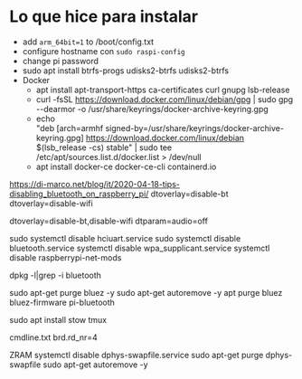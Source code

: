 # Lo que hice para instalar

* add `arm_64bit=1` to /boot/config.txt
* configure hostname con `sudo raspi-config`
* change pi password
* sudo apt install btrfs-progs udisks2-btrfs udisks2-btrfs
* Docker
  - apt install apt-transport-https ca-certificates curl gnupg lsb-release
  - curl -fsSL https://download.docker.com/linux/debian/gpg | sudo gpg --dearmor
    -o /usr/share/keyrings/docker-archive-keyring.gpg
  - echo \
  "deb [arch=armhf signed-by=/usr/share/keyrings/docker-archive-keyring.gpg]
https://download.docker.com/linux/debian \
  $(lsb_release -cs) stable" | sudo tee /etc/apt/sources.list.d/docker.list >
/dev/null
  - apt install docker-ce docker-ce-cli containerd.io


https://di-marco.net/blog/it/2020-04-18-tips-disabling_bluetooth_on_raspberry_pi/
dtoverlay=disable-bt
dtoverlay=disable-wifi

dtoverlay=disable-bt,disable-wifi
dtparam=audio=off

sudo systemctl disable hciuart.service
sudo systemctl disable bluetooth.service
systemctl disable wpa_supplicant.service
systemctl disable  raspberrypi-net-mods

dpkg -l|grep -i bluetooth

sudo apt-get purge bluez -y
sudo apt-get autoremove -y
apt purge bluez bluez-firmware pi-bluetooth



sudo apt install stow tmux

cmdline.txt
brd.rd_nr=4


ZRAM
systemctl disable dphys-swapfile.service
sudo apt-get purge dphys-swapfile
sudo apt-get autoremove -y





